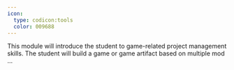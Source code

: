 ```yaml
---
icon:
  type: codicon:tools
  color: 009688
---
```


This module will introduce the student to game-related project management skills. The student will build a game or game artifact based on multiple mod ... 
